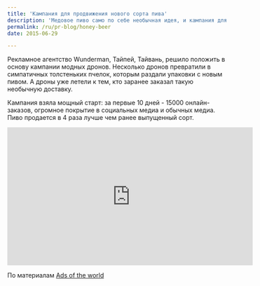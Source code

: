 ```yaml
---
title: 'Кампания для продвижения нового сорта пива'
description: 'Медовое пиво само по себе необычная идея, и кампания для продвижения придумалась необычная.'
permalink: /ru/pr-blog/honey-beer
date: 2015-06-29

---
```


Рекламное агентство Wunderman, Тайпей, Тайвань, решило положить в основу кампании модных дронов. Несколько дронов превратили в симпатичных толстеньких пчелок, которым раздали упаковки с новым пивом. А дроны уже летели к тем, кто заранее заказал такую необычную доставку.

Кампания взяла мощный старт: за первые 10 дней - 15000 онлайн-заказов, огромное покрытие в социальных медиа и обычных медиа. Пиво продается в 4 раза лучше чем ранее выпущенный сорт.

<iframe width="560" height="315" src="https://www.youtube.com/embed/2fhjKNAnxmA" frameborder="0" allowfullscreen></iframe>

По материалам <a href="http://adsoftheworld.com/media/ambient/honey_beer_bee_drones">Ads of the world</a>


